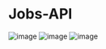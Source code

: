 # Jobs-API
![image](https://user-images.githubusercontent.com/107072477/232440666-b80498df-a9b9-4ba3-a7a1-4db2e846ca85.png)
![image](https://user-images.githubusercontent.com/107072477/232440848-877195a9-4540-4fcb-9e7c-08d450787381.png)
![image](https://user-images.githubusercontent.com/107072477/232440937-4ccb63a2-188f-4336-89a3-d0d0b667923c.png)
